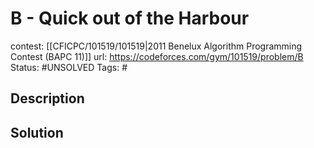 # B - Quick out of the Harbour

contest: [[CFICPC/101519/101519|2011 Benelux Algorithm Programming Contest (BAPC 11)]]
url: https://codeforces.com/gym/101519/problem/B
Status: #UNSOLVED
Tags: #

## Description

## Solution

